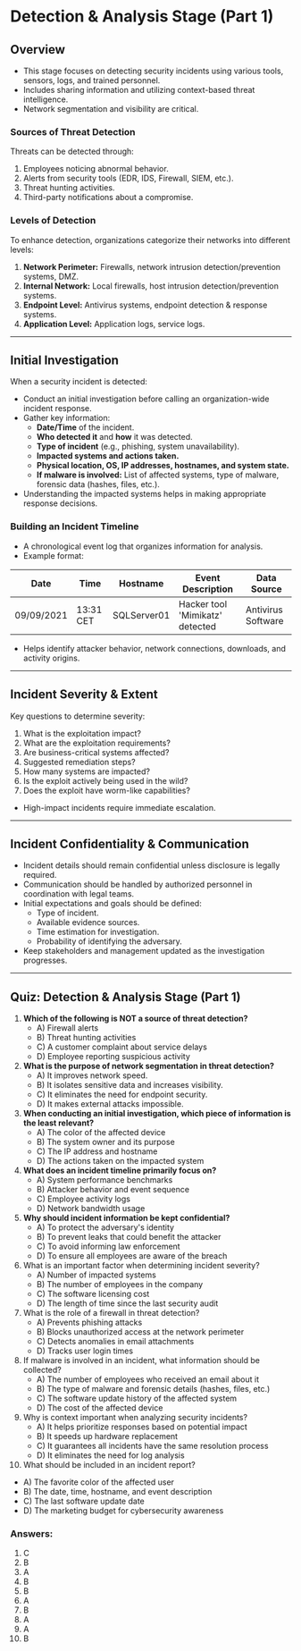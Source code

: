 # Detection & Analysis Stage (Part 1)

## **Overview**

* This stage focuses on detecting security incidents using various tools, sensors, logs, and trained personnel.
* Includes sharing information and utilizing context-based threat intelligence.
* Network segmentation and visibility are critical.

### **Sources of Threat Detection**

Threats can be detected through:

1. Employees noticing abnormal behavior.
2. Alerts from security tools (EDR, IDS, Firewall, SIEM, etc.).
3. Threat hunting activities.
4. Third-party notifications about a compromise.

### **Levels of Detection**

To enhance detection, organizations categorize their networks into different levels:

1. **Network Perimeter:** Firewalls, network intrusion detection/prevention systems, DMZ.
2. **Internal Network:** Local firewalls, host intrusion detection/prevention systems.
3. **Endpoint Level:** Antivirus systems, endpoint detection & response systems.
4. **Application Level:** Application logs, service logs.

***

## **Initial Investigation**

When a security incident is detected:

* Conduct an initial investigation before calling an organization-wide incident response.
* Gather key information:
  * **Date/Time** of the incident.
  * **Who detected it** and **how** it was detected.
  * **Type of incident** (e.g., phishing, system unavailability).
  * **Impacted systems and actions taken.**
  * **Physical location, OS, IP addresses, hostnames, and system state.**
  * **If malware is involved:** List of affected systems, type of malware, forensic data (hashes, files, etc.).
* Understanding the impacted systems helps in making appropriate response decisions.

### **Building an Incident Timeline**

* A chronological event log that organizes information for analysis.
* Example format:

| Date       | Time      | Hostname    | Event Description               | Data Source        |
| ---------- | --------- | ----------- | ------------------------------- | ------------------ |
| 09/09/2021 | 13:31 CET | SQLServer01 | Hacker tool 'Mimikatz' detected | Antivirus Software |

* Helps identify attacker behavior, network connections, downloads, and activity origins.

***

## **Incident Severity & Extent**

Key questions to determine severity:

1. What is the exploitation impact?
2. What are the exploitation requirements?
3. Are business-critical systems affected?
4. Suggested remediation steps?
5. How many systems are impacted?
6. Is the exploit actively being used in the wild?
7. Does the exploit have worm-like capabilities?

* High-impact incidents require immediate escalation.

***

## **Incident Confidentiality & Communication**

* Incident details should remain confidential unless disclosure is legally required.
* Communication should be handled by authorized personnel in coordination with legal teams.
* Initial expectations and goals should be defined:
  * Type of incident.
  * Available evidence sources.
  * Time estimation for investigation.
  * Probability of identifying the adversary.
* Keep stakeholders and management updated as the investigation progresses.

***

## **Quiz: Detection & Analysis Stage (Part 1)**

1. **Which of the following is NOT a source of threat detection?**
   * A) Firewall alerts
   * B) Threat hunting activities
   * C) A customer complaint about service delays
   * D) Employee reporting suspicious activity
2. **What is the purpose of network segmentation in threat detection?**
   * A) It improves network speed.
   * B) It isolates sensitive data and increases visibility.
   * C) It eliminates the need for endpoint security.
   * D) It makes external attacks impossible.
3. **When conducting an initial investigation, which piece of information is the least relevant?**
   * A) The color of the affected device
   * B) The system owner and its purpose
   * C) The IP address and hostname
   * D) The actions taken on the impacted system
4. **What does an incident timeline primarily focus on?**
   * A) System performance benchmarks
   * B) Attacker behavior and event sequence
   * C) Employee activity logs
   * D) Network bandwidth usage
5. **Why should incident information be kept confidential?**
   * A) To protect the adversary's identity
   * B) To prevent leaks that could benefit the attacker
   * C) To avoid informing law enforcement
   * D) To ensure all employees are aware of the breach
6. What is an important factor when determining incident severity?
   * A) Number of impacted systems
   * B) The number of employees in the company
   * C) The software licensing cost
   * D) The length of time since the last security audit
7. What is the role of a firewall in threat detection?
   * A) Prevents phishing attacks
   * B) Blocks unauthorized access at the network perimeter
   * C) Detects anomalies in email attachments
   * D) Tracks user login times
8. If malware is involved in an incident, what information should be collected?
   * A) The number of employees who received an email about it
   * B) The type of malware and forensic details (hashes, files, etc.)
   * C) The software update history of the affected system
   * D) The cost of the affected device
9. Why is context important when analyzing security incidents?
   * A) It helps prioritize responses based on potential impact
   * B) It speeds up hardware replacement
   * C) It guarantees all incidents have the same resolution process
   * D) It eliminates the need for log analysis
10. What should be included in an incident report?

* A) The favorite color of the affected user
* B) The date, time, hostname, and event description
* C) The last software update date
* D) The marketing budget for cybersecurity awareness



### **Answers:**

1. C
2. B
3. A
4. B
5. B
6. A
7. B
8. A
9. A
10. B
